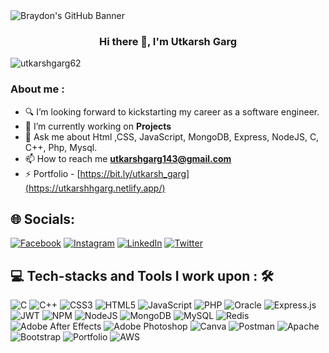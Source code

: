 <img src="https://blogger.googleusercontent.com/img/b/R29vZ2xl/AVvXsEhmSn1-17-IBHy2xOK72fpmu9twZgA_txtRr_IevitFfmlpnR25FzgUbVvgavzASaQvY80P4B1ITl8dIblFpLKkg3V2iywtoBtH7zAiS1XAJmsz8gJDZv9Aa9B4wOQbeN7g0Gq2jQydirnAhf9_anHYNl8lY8TSpejmQ8akw04HlRvyyzr7o1uOL0C9ZQ/s16000/header_1.png" alt="Braydon's GitHub Banner" style="max-width: 100%;">

<h3 align="center">Hi there 👋, I'm Utkarsh Garg</h3>
<p align="left"> <img src="https://komarev.com/ghpvc/?username=utkarshgarg62&label=Profile%20views&color=0e75b6&style=flat" alt="utkarshgarg62" /> </p>
<h3>About me :</h3>

- 🔍 I’m looking forward to kickstarting my career as a software engineer.
- 🌱 I’m currently working on **Projects**
- 💬 Ask me about Html ,CSS, JavaScript, MongoDB, Express, NodeJS, C, C++, Php, Mysql.
- 📫 How to reach me **utkarshgarg143@gmail.com**
- ⚡ Portfolio - [https://bit.ly/utkarsh_garg](https://utkarshhgarg.netlify.app/)

## 🌐 Socials:
[![Facebook](https://img.shields.io/badge/Facebook-%231877F2.svg?logo=Facebook&logoColor=white)](https://facebook.com/utkarsh.143.garg) [![Instagram](https://img.shields.io/badge/Instagram-%23E4405F.svg?logo=Instagram&logoColor=white)](https://instagram.com/utkarshh_garg) [![LinkedIn](https://img.shields.io/badge/LinkedIn-%230077B5.svg?logo=linkedin&logoColor=white)](https://linkedin.com/in/utkarshgarg62) [![Twitter](https://img.shields.io/badge/Twitter-%231DA1F2.svg?logo=Twitter&logoColor=white)](https://twitter.com/utkarshgarg143) 

## 💻 Tech-stacks and Tools I work upon : 🛠
![C](https://img.shields.io/badge/c-%2300599C.svg?style=flat&logo=c&logoColor=white) ![C++](https://img.shields.io/badge/c++-%2300599C.svg?style=flat&logo=c%2B%2B&logoColor=white) ![CSS3](https://img.shields.io/badge/css3-%231572B6.svg?style=flat&logo=css3&logoColor=white) ![HTML5](https://img.shields.io/badge/html5-%23E34F26.svg?style=flat&logo=html5&logoColor=white) ![JavaScript](https://img.shields.io/badge/javascript-%23323330.svg?style=flat&logo=javascript&logoColor=%23F7DF1E) ![PHP](https://img.shields.io/badge/php-%23777BB4.svg?style=flat&logo=php&logoColor=white) ![Oracle](https://img.shields.io/badge/Oracle-F80000?style=flat&logo=oracle&logoColor=white) ![Express.js](https://img.shields.io/badge/express.js-%23404d59.svg?style=flat&logo=express&logoColor=%2361DAFB) ![JWT](https://img.shields.io/badge/JWT-black?style=flat&logo=JSON%20web%20tokens) ![NPM](https://img.shields.io/badge/NPM-%23000000.svg?style=flat&logo=npm&logoColor=white) ![NodeJS](https://img.shields.io/badge/node.js-6DA55F?style=flat&logo=node.js&logoColor=white) ![MongoDB](https://img.shields.io/badge/MongoDB-%234ea94b.svg?style=flat&logo=mongodb&logoColor=white) ![MySQL](https://img.shields.io/badge/mysql-%2300f.svg?style=flat&logo=mysql&logoColor=white) ![Redis](https://img.shields.io/badge/redis-%23DD0031.svg?style=flat&logo=redis&logoColor=white) ![Adobe After Effects](https://img.shields.io/badge/Adobe%20After%20Effects-9999FF.svg?style=flat&logo=Adobe%20After%20Effects&logoColor=white) ![Adobe Photoshop](https://img.shields.io/badge/adobephotoshop-%2331A8FF.svg?style=flat&logo=adobephotoshop&logoColor=white) ![Canva](https://img.shields.io/badge/Canva-%2300C4CC.svg?style=flat&logo=Canva&logoColor=white) ![Postman](https://img.shields.io/badge/Postman-FF6C37?style=flat&logo=postman&logoColor=white) ![Apache](https://img.shields.io/badge/apache-%23D42029.svg?style=flat&logo=apache&logoColor=white) ![Bootstrap](https://img.shields.io/badge/bootstrap-%23563D7C.svg?style=flat&logo=bootstrap&logoColor=white) ![Portfolio](https://img.shields.io/badge/Portfolio-%23000000.svg?style=flat&logo=firefox&logoColor=#FF7139) ![AWS](https://img.shields.io/badge/AWS-%23FF9900.svg?style=flat&logo=amazon-aws&logoColor=white)
